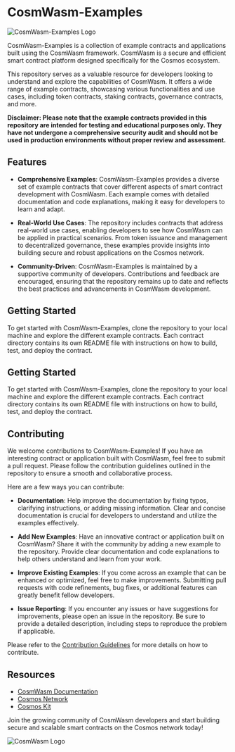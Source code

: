 # CosmWasm-Examples

![CosmWasm-Examples Logo](https://github.com/tvcapital/CosmWasm-Examples/raw/main/logo.png)

CosmWasm-Examples is a collection of example contracts and applications built using the CosmWasm framework. CosmWasm is a secure and efficient smart contract platform designed specifically for the Cosmos ecosystem.

This repository serves as a valuable resource for developers looking to understand and explore the capabilities of CosmWasm. It offers a wide range of example contracts, showcasing various functionalities and use cases, including token contracts, staking contracts, governance contracts, and more.

**Disclaimer: Please note that the example contracts provided in this repository are intended for testing and educational purposes only. They have not undergone a comprehensive security audit and should not be used in production environments without proper review and assessment.**

## Features

- **Comprehensive Examples**: CosmWasm-Examples provides a diverse set of example contracts that cover different aspects of smart contract development with CosmWasm. Each example comes with detailed documentation and code explanations, making it easy for developers to learn and adapt.

- **Real-World Use Cases**: The repository includes contracts that address real-world use cases, enabling developers to see how CosmWasm can be applied in practical scenarios. From token issuance and management to decentralized governance, these examples provide insights into building secure and robust applications on the Cosmos network.

- **Community-Driven**: CosmWasm-Examples is maintained by a supportive community of developers. Contributions and feedback are encouraged, ensuring that the repository remains up to date and reflects the best practices and advancements in CosmWasm development.

## Getting Started

To get started with CosmWasm-Examples, clone the repository to your local machine and explore the different example contracts. Each contract directory contains its own README file with instructions on how to build, test, and deploy the contract.

## Getting Started

To get started with CosmWasm-Examples, clone the repository to your local machine and explore the different example contracts. Each contract directory contains its own README file with instructions on how to build, test, and deploy the contract.

## Contributing

We welcome contributions to CosmWasm-Examples! If you have an interesting contract or application built with CosmWasm, feel free to submit a pull request. Please follow the contribution guidelines outlined in the repository to ensure a smooth and collaborative process.

Here are a few ways you can contribute:

- **Documentation**: Help improve the documentation by fixing typos, clarifying instructions, or adding missing information. Clear and concise documentation is crucial for developers to understand and utilize the examples effectively.

- **Add New Examples**: Have an innovative contract or application built on CosmWasm? Share it with the community by adding a new example to the repository. Provide clear documentation and code explanations to help others understand and learn from your work.

- **Improve Existing Examples**: If you come across an example that can be enhanced or optimized, feel free to make improvements. Submitting pull requests with code refinements, bug fixes, or additional features can greatly benefit fellow developers.

- **Issue Reporting**: If you encounter any issues or have suggestions for improvements, please open an issue in the repository. Be sure to provide a detailed description, including steps to reproduce the problem if applicable.

Please refer to the [Contribution Guidelines](https://github.com/tvcapital/CosmWasm-Examples/blob/main/CONTRIBUTING.md) for more details on how to contribute.

## Resources

- [CosmWasm Documentation](https://www.cosmwasm.com/docs/)
- [Cosmos Network](https://cosmos.network/)
- [Cosmos Kit](https://cosmoskit.com/)

Join the growing community of CosmWasm developers and start building secure and scalable smart contracts on the Cosmos network today!

![CosmWasm Logo](https://github.com/tvcapital/CosmWasm-Examples/raw/main/logo.png)



